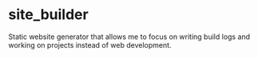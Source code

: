 # site_builder

Static website generator that allows me to focus on writing build logs and working on projects instead of web development.
